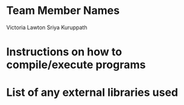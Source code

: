 # Team Member Names
Victoria Lawton
Sriya Kuruppath

# Instructions on how to compile/execute programs

# List of any external libraries used
